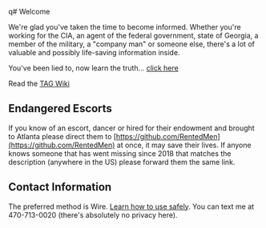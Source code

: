 q# Welcome

We're glad you've taken the time to become informed. Whether you're working for the CIA, an agent of the federal government, state of Georgia, a member of the military, a "company man" or someone else, there's a lot of valuable and possibly life-saving information inside. 

You've been lied to, now learn the truth... [click here](https://github.com/TAGIsNoGame/TAG/blob/master/PHB33/README.md)

Read the [TAG Wiki](https://github.com/TAGIsNoGame/TAG/wiki/)

## Endangered Escorts
If you know of an escort, dancer or hired for their endowment and brought to Atlanta please direct them to [https://github.com/RentedMen](https://github.com/RentedMen) at once, it may save their lives.  If anyone knows someone that has went missing since 2018 that matches the description (anywhere in the US) please forward them the same link.

## Contact Information 
The preferred method is Wire. [Learn how to use safely](https://github.com/TAGIsNoGame/TAG/blob/master/tmp/Contact.md).
You can text me at 470-713-0020 (there's absolutely no privacy here).
